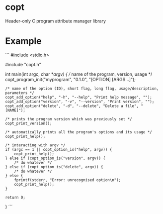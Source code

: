 # copt
Header-only C program attribute manager library

# Example
´´´
#include <stdio.h>

#include "copt.h"

int main(int argc, char **argv)
{
    /* name of the program, version, usage */
    copt_program_init("myprogram", "0.1.0", "[OPTION] [ARGS...]");

    /* name of the option (ID), short flag, long flag, usage/description, parameters */
    copt_add_option("help", "-h", "--help", "Print help message", "");
    copt_add_option("version", "-v", "--version", "Print version", "");
    copt_add_option("delete", "-d", "--delete", "Delete a file", "[NAME]");

    /* prints the program version which was previously set */
    copt_print_version();

    /* automatically prints all the program's options and its usage */
    copt_print_help();

    /* interacting with argv */
    if (argc == 1 || copt_option_is("help", argv)) {
        copt_print_help();
    } else if (copt_option_is("version", argv)) {
        /* do whatever */
    } else if (copt_option_is("delete", argv)) {
        /* do whatever */
    } else {
        fprintf(stderr, "Error: unrecognised option\n");
        copt_print_help();
    }
    
    return 0;
}
´´´